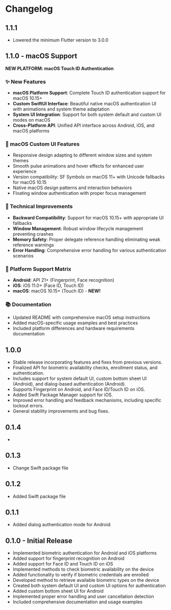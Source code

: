 # Changelog

## 1.1.1

- Lowered the minimum Flutter version to 3.0.0

## 1.1.0 - macOS Support

**NEW PLATFORM: macOS Touch ID Authentication**

### ✨ New Features

- **macOS Platform Support**: Complete Touch ID authentication support for macOS 10.15+
- **Custom SwiftUI Interface**: Beautiful native macOS authentication UI with animations and system theme adaptation
- **System UI Integration**: Support for both system default and custom UI modes on macOS
- **Cross-Platform API**: Unified API interface across Android, iOS, and macOS platforms

### 🎨 macOS Custom UI Features

- Responsive design adapting to different window sizes and system themes
- Smooth pulse animations and hover effects for enhanced user experience
- Version compatibility: SF Symbols on macOS 11+ with Unicode fallbacks for macOS 10.15
- Native macOS design patterns and interaction behaviors
- Floating window authentication with proper focus management

### 🔧 Technical Improvements

- **Backward Compatibility**: Support for macOS 10.15+ with appropriate UI fallbacks
- **Window Management**: Robust window lifecycle management preventing crashes
- **Memory Safety**: Proper delegate reference handling eliminating weak reference warnings
- **Error Handling**: Comprehensive error handling for various authentication scenarios

### 📱 Platform Support Matrix

- **Android**: API 21+ (Fingerprint, Face recognition)
- **iOS**: iOS 11.0+ (Face ID, Touch ID)
- **macOS**: macOS 10.15+ (Touch ID) - **NEW!**

### 📚 Documentation

- Updated README with comprehensive macOS setup instructions
- Added macOS-specific usage examples and best practices
- Included platform differences and hardware requirements documentation

## 1.0.0

- Stable release incorporating features and fixes from previous versions.
- Finalized API for biometric availability checks, enrollment status, and authentication.
- Includes support for system default UI, custom bottom sheet UI (Android), and dialog-based authentication (Android).
- Supports Fingerprint on Android, and Face ID/Touch ID on iOS.
- Added Swift Package Manager support for iOS.
- Improved error handling and feedback mechanisms, including specific lockout errors.
- General stability improvements and bug fixes.

## 0.1.4

-

## 0.1.3

- Change Swift package file

## 0.1.2

- Added Swift package file

## 0.1.1

- Added dialog authentication mode for Android

## 0.1.0 - Initial Release

- Implemented biometric authentication for Android and iOS platforms
- Added support for fingerprint recognition on Android
- Added support for Face ID and Touch ID on iOS
- Implemented methods to check biometric availability on the device
- Added functionality to verify if biometric credentials are enrolled
- Developed method to retrieve available biometric types on the device
- Created both system default UI and custom UI options for authentication
- Added custom bottom sheet UI for Android
- Implemented proper error handling and user cancellation detection
- Included comprehensive documentation and usage examples
